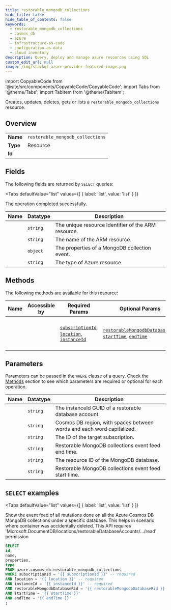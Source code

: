 ```yaml
--- 
title: restorable_mongodb_collections
hide_title: false
hide_table_of_contents: false
keywords:
  - restorable_mongodb_collections
  - cosmos_db
  - azure
  - infrastructure-as-code
  - configuration-as-data
  - cloud inventory
description: Query, deploy and manage azure resources using SQL
custom_edit_url: null
image: /img/stackql-azure-provider-featured-image.png
---
```


import CopyableCode from '@site/src/components/CopyableCode/CopyableCode';
import Tabs from '@theme/Tabs';
import TabItem from '@theme/TabItem';

Creates, updates, deletes, gets or lists a <code>restorable_mongodb_collections</code> resource.

## Overview
<table><tbody>
<tr><td><b>Name</b></td><td><code>restorable_mongodb_collections</code></td></tr>
<tr><td><b>Type</b></td><td>Resource</td></tr>
<tr><td><b>Id</b></td><td><CopyableCode code="azure.cosmos_db.restorable_mongodb_collections" /></td></tr>
</tbody></table>

## Fields

The following fields are returned by `SELECT` queries:

<Tabs
    defaultValue="list"
    values={[
        { label: 'list', value: 'list' }
    ]}
>
<TabItem value="list">

The operation completed successfully.

<table>
<thead>
    <tr>
    <th>Name</th>
    <th>Datatype</th>
    <th>Description</th>
    </tr>
</thead>
<tbody>
<tr>
    <td><CopyableCode code="id" /></td>
    <td><code>string</code></td>
    <td>The unique resource Identifier of the ARM resource.</td>
</tr>
<tr>
    <td><CopyableCode code="name" /></td>
    <td><code>string</code></td>
    <td>The name of the ARM resource.</td>
</tr>
<tr>
    <td><CopyableCode code="properties" /></td>
    <td><code>object</code></td>
    <td>The properties of a MongoDB collection event.</td>
</tr>
<tr>
    <td><CopyableCode code="type" /></td>
    <td><code>string</code></td>
    <td>The type of Azure resource.</td>
</tr>
</tbody>
</table>
</TabItem>
</Tabs>

## Methods

The following methods are available for this resource:

<table>
<thead>
    <tr>
    <th>Name</th>
    <th>Accessible by</th>
    <th>Required Params</th>
    <th>Optional Params</th>
    <th>Description</th>
    </tr>
</thead>
<tbody>
<tr>
    <td><a href="#list"><CopyableCode code="list" /></a></td>
    <td><CopyableCode code="select" /></td>
    <td><a href="#parameter-subscriptionId"><code>subscriptionId</code></a>, <a href="#parameter-location"><code>location</code></a>, <a href="#parameter-instanceId"><code>instanceId</code></a></td>
    <td><a href="#parameter-restorableMongodbDatabaseRid"><code>restorableMongodbDatabaseRid</code></a>, <a href="#parameter-startTime"><code>startTime</code></a>, <a href="#parameter-endTime"><code>endTime</code></a></td>
    <td>Show the event feed of all mutations done on all the Azure Cosmos DB MongoDB collections under a specific database.  This helps in scenario where container was accidentally deleted.  This API requires 'Microsoft.DocumentDB/locations/restorableDatabaseAccounts/.../read' permission</td>
</tr>
</tbody>
</table>

## Parameters

Parameters can be passed in the `WHERE` clause of a query. Check the [Methods](#methods) section to see which parameters are required or optional for each operation.

<table>
<thead>
    <tr>
    <th>Name</th>
    <th>Datatype</th>
    <th>Description</th>
    </tr>
</thead>
<tbody>
<tr id="parameter-instanceId">
    <td><CopyableCode code="instanceId" /></td>
    <td><code>string</code></td>
    <td>The instanceId GUID of a restorable database account.</td>
</tr>
<tr id="parameter-location">
    <td><CopyableCode code="location" /></td>
    <td><code>string</code></td>
    <td>Cosmos DB region, with spaces between words and each word capitalized.</td>
</tr>
<tr id="parameter-subscriptionId">
    <td><CopyableCode code="subscriptionId" /></td>
    <td><code>string</code></td>
    <td>The ID of the target subscription.</td>
</tr>
<tr id="parameter-endTime">
    <td><CopyableCode code="endTime" /></td>
    <td><code>string</code></td>
    <td>Restorable MongoDB collections event feed end time.</td>
</tr>
<tr id="parameter-restorableMongodbDatabaseRid">
    <td><CopyableCode code="restorableMongodbDatabaseRid" /></td>
    <td><code>string</code></td>
    <td>The resource ID of the MongoDB database.</td>
</tr>
<tr id="parameter-startTime">
    <td><CopyableCode code="startTime" /></td>
    <td><code>string</code></td>
    <td>Restorable MongoDB collections event feed start time.</td>
</tr>
</tbody>
</table>

## `SELECT` examples

<Tabs
    defaultValue="list"
    values={[
        { label: 'list', value: 'list' }
    ]}
>
<TabItem value="list">

Show the event feed of all mutations done on all the Azure Cosmos DB MongoDB collections under a specific database.  This helps in scenario where container was accidentally deleted.  This API requires 'Microsoft.DocumentDB/locations/restorableDatabaseAccounts/.../read' permission

```sql
SELECT
id,
name,
properties,
type
FROM azure.cosmos_db.restorable_mongodb_collections
WHERE subscriptionId = '{{ subscriptionId }}' -- required
AND location = '{{ location }}' -- required
AND instanceId = '{{ instanceId }}' -- required
AND restorableMongodbDatabaseRid = '{{ restorableMongodbDatabaseRid }}'
AND startTime = '{{ startTime }}'
AND endTime = '{{ endTime }}'
;
```
</TabItem>
</Tabs>
